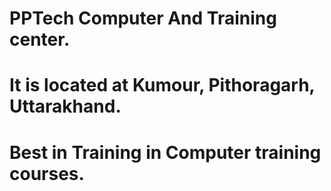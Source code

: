 # PPTech Computer And Training center.
# It is located at Kumour, Pithoragarh, Uttarakhand.
# Best in Training in Computer training courses.
